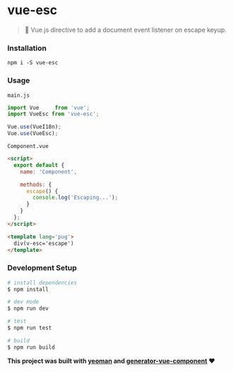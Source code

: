 # vue-esc

> :running: Vue.js directive to add a document event listener on escape keyup.

### Installation
`npm i -S vue-esc`

### Usage

`main.js`
```javascript
import Vue     from 'vue';
import VueEsc from 'vue-esc';

Vue.use(VueI18n);
Vue.use(VueEsc);
```

`Component.vue`
```html
<script>
  export default {
    name: 'Component',

    methods: {
      escape() {
        console.log('Escaping...');
      }
    }
  };
</script>

<template lang='pug'>
  div(v-esc='escape')   
</template>
```

### Development Setup

```bash
# install dependencies
$ npm install

# dev mode
$ npm run dev

# test
$ npm run test

# build
$ npm run build
```

**This project was built with [yeoman](http://yeoman.io/) and [generator-vue-component](https://github.com/ianaya89/generator-vue-component) ❤️**

